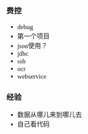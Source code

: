 <span  style="font-family: Simsun,serif; font-size: 17px; ">

### 费控

- debug
- 第一个项目
- json使用？
- jdbc
- ssh
- ocr
- webservice

### 经验

- 数据从哪儿来到哪儿去
- 自己看代码

</span>